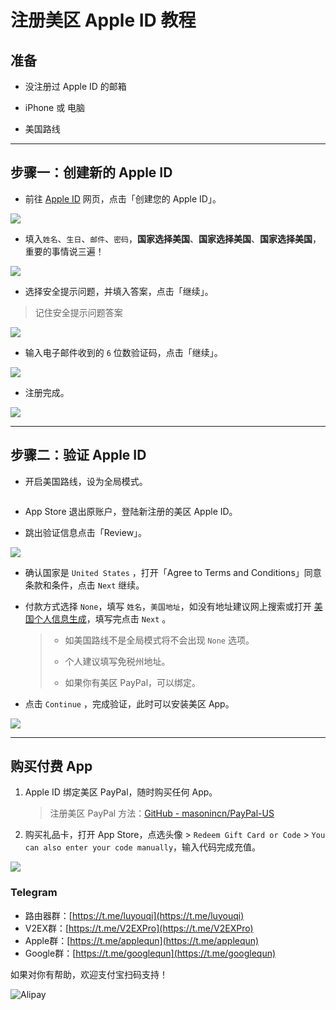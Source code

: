 # 注册美区 Apple ID 教程

## 准备

* 没注册过 Apple ID 的邮箱

* iPhone 或 电脑

* 美国路线

***

## 步骤一：创建新的 Apple ID

* 前往 [Apple ID](http://appleid.apple.com/) 网页，点击「创建您的 Apple ID」。



![](pic/01.png)

* 填入`姓名`、`生日`、`邮件`、`密码`，**国家选择美国**、**国家选择美国**、**国家选择美国**，重要的事情说三遍！



![](pic/02.png)

* 选择安全提示问题，并填入答案，点击「继续」。

> 记住安全提示问题答案



![](pic/03.png)

* 输入电子邮件收到的 `6` 位数验证码，点击「继续」。



![](pic/04.png)

* 注册完成。



![](pic/05.png)

***

## 步骤二：验证 Apple ID

* 开启美国路线，设为全局模式。



<img src="pic/06.png" title="" alt="" data-align="center">

* App Store 退出原账户，登陆新注册的美区 Apple ID。

* 跳出验证信息点击「Review」。



![](pic/07.jpg)

* 确认国家是 `United States` ，打开「Agree to Terms and Conditions」同意条款和条件，点击 `Next` 继续。

* 付款方式选择 `None`，填写 `姓名`，`美国地址`，如没有地址建议网上搜索或打开 [美国个人信息生成](http://www.haoweichi.com)，填写完点击 `Next` 。
  
  > * 如美国路线不是全局模式将不会出现 `None` 选项。
  > 
  > * 个人建议填写免税州地址。
  > 
  > * 如果你有美区 PayPal，可以绑定。



* 点击 `Continue` ，完成验证，此时可以安装美区 App。



![](pic/08.jpg)



***

## 购买付费 App

1. Apple ID 绑定美区 PayPal，随时购买任何 App。
   
   > 注册美区 PayPal 方法：[GitHub - masonincn/PayPal-US](https://github.com/masonincn/PayPal-US)

2. 购买礼品卡，打开 App Store，点选头像 > `Redeem Gift Card or Code` >  `You can also enter your code manually`，输入代码完成充值。

![](pic/09.jpg)

### Telegram

* 路由器群：[https://t.me/luyouqi](https://t.me/luyouqi)
* V2EX群：[https://t.me/V2EXPro](https://t.me/V2EXPro)
* Apple群：[https://t.me/applequn](https://t.me/applequn)
* Google群：[https://t.me/googlequn](https://t.me/googlequn)

如果对你有帮助，欢迎支付宝扫码支持！

![Alipay](https://raw.githubusercontent.com/masonincn/tuchuang/master/uPic/Alipay.png)